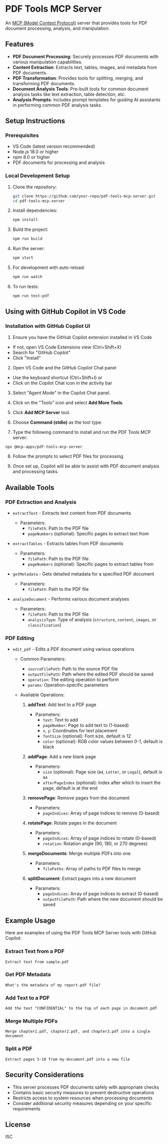 # PDF Tools MCP Server

An [MCP (Model Context Protocol)](https://modelcontextprotocol.io/) server that provides tools for PDF document processing, analysis, and manipulation.

## Features

- **PDF Document Processing**: Securely processes PDF documents with various manipulation capabilities.
- **Content Extraction**: Extracts text, tables, images, and metadata from PDF documents.
- **PDF Transformation**: Provides tools for splitting, merging, and transforming PDF documents.
- **Document Analysis Tools**: Pre-built tools for common document analysis tasks like text extraction, table detection, etc.
- **Analysis Prompts**: Includes prompt templates for guiding AI assistants in performing common PDF analysis tasks.

## Setup Instructions

### Prerequisites

- VS Code (latest version recommended)
- Node.js 18.0 or higher
- npm 8.0 or higher
- PDF documents for processing and analysis

### Local Development Setup

1. Clone the repository:
   ```bash
   git clone https://github.com/your-repo/pdf-tools-mcp-server.git
   cd pdf-tools-mcp-server
   ```

2. Install dependencies:
   ```bash
   npm install
   ```

3. Build the project:
   ```bash
   npm run build
   ```

4. Run the server:
   ```bash
   npm start
   ```

5. For development with auto-reload:
   ```bash
   npm run watch
   ```

6. To run tests:
   ```bash
   npm run test:pdf
   ```

## Using with GitHub Copilot in VS Code

### Installation with GitHub Copilot UI

1. Ensure you have the GitHub Copilot extension installed in VS Code
  - If not, open VS Code Extensions view (Ctrl+Shift+X)
  - Search for "GitHub Copilot"
  - Click "Install"

2. Open VS Code and the GitHub Copilot Chat panel
  - Use the keyboard shortcut (Ctrl+Shift+I) or
  - Click on the Copilot Chat icon in the activity bar

3. Select "Agent Mode" in the Copilot Chat panel.

4. Click on the "Tools" icon and select **Add More Tools**.

5. Click **Add MCP Server** tool.

6. Choose **Command (stdio)** as the tool type.

7. Type the following command to install and run the PDF Tools MCP server:
  ```bash
  npx @mcp-apps/pdf-tools-mcp-server
  ```

8. Follow the prompts to select PDF files for processing.

9. Once set up, Copilot will be able to assist with PDF document analysis and processing tasks.

## Available Tools

### PDF Extraction and Analysis

- `extractText` - Extracts text content from PDF documents
  - Parameters:
    - `filePath`: Path to the PDF file
    - `pageNumbers` (optional): Specific pages to extract text from

- `extractTables` - Extracts tables from PDF documents
  - Parameters:
    - `filePath`: Path to the PDF file
    - `pageNumbers` (optional): Specific pages to extract tables from

- `getMetadata` - Gets detailed metadata for a specified PDF document
  - Parameters:
    - `filePath`: Path to the PDF file

- `analyzeDocument` - Performs various document analyses
  - Parameters:
    - `filePath`: Path to the PDF file
    - `analysisType`: Type of analysis (`structure`, `content`, `images`, or `classification`)

### PDF Editing

- `edit_pdf` - Edits a PDF document using various operations
  - Common Parameters:
    - `sourceFilePath`: Path to the source PDF file
    - `outputFilePath`: Path where the edited PDF should be saved
    - `operation`: The editing operation to perform
    - `params`: Operation-specific parameters

  - Available Operations:
    1. **addText**: Add text to a PDF page
       - Parameters:
         - `text`: Text to add
         - `pageNumber`: Page to add text to (1-based)
         - `x`, `y`: Coordinates for text placement
         - `fontSize` (optional): Font size, default is 12
         - `color` (optional): RGB color values between 0-1, default is black

    2. **addPage**: Add a new blank page
       - Parameters:
         - `size` (optional): Page size (`A4`, `Letter`, or `Legal`), default is `A4`
         - `afterPageIndex` (optional): Index after which to insert the page, default is at the end

    3. **removePage**: Remove pages from the document
       - Parameters:
         - `pageIndices`: Array of page indices to remove (0-based)

    4. **rotatePage**: Rotate pages in the document
       - Parameters:
         - `pageIndices`: Array of page indices to rotate (0-based)
         - `rotation`: Rotation angle (90, 180, or 270 degrees)

    5. **mergeDocuments**: Merge multiple PDFs into one
       - Parameters:
         - `filePaths`: Array of paths to PDF files to merge

    6. **splitDocument**: Extract pages into a new document
       - Parameters:
         - `pageIndices`: Array of page indices to extract (0-based)
         - `outputFilePath`: Path where the new document should be saved

## Example Usage

Here are examples of using the PDF Tools MCP Server tools with GitHub Copilot:

### Extract Text from a PDF
```
Extract text from sample.pdf
```

### Get PDF Metadata
```
What's the metadata of my report.pdf file?
```

### Add Text to a PDF
```
Add the text "CONFIDENTIAL" to the top of each page in document.pdf
```

### Merge Multiple PDFs
```
Merge chapter1.pdf, chapter2.pdf, and chapter3.pdf into a single document
```

### Split a PDF
```
Extract pages 5-10 from my-document.pdf into a new file
```

## Security Considerations

- This server processes PDF documents safely with appropriate checks
- Contains basic security measures to prevent destructive operations
- Restricts access to system resources when processing documents
- Consider additional security measures depending on your specific requirements

## License

ISC